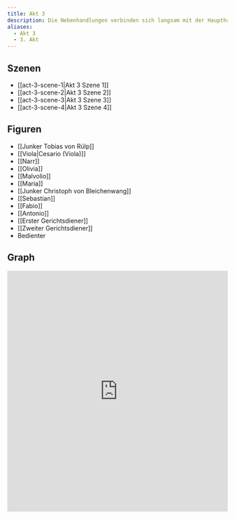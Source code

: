 ```yaml
---
title: Akt 3
description: Die Nebenhandlungen verbinden sich langsam mit der Haupthandlung.
aliases:
  - Akt 3
  - 3. Akt
---
```

## Szenen
- [[act-3-scene-1|Akt 3 Szene 1]]
- [[act-3-scene-2|Akt 3 Szene 2]]
- [[act-3-scene-3|Akt 3 Szene 3]]
- [[act-3-scene-4|Akt 3 Szene 4]]

## Figuren
- [[Junker Tobias von Rülp]]
- [[Viola|Cesario (Viola)]]
- [[Narr]]
- [[Olivia]]
- [[Malvolio]]
- [[Maria]]
- [[Junker Christoph von Bleichenwang]]
- [[Sebastian]]
- [[Fabio]]
- [[Antonio]]
- [[Erster Gerichtsdiener]]
- [[Zweiter Gerichtsdiener]]
- Bedienter

## Graph
<iframe src="https://catchears.github.io/was-ihr-wollt-graphs/act-3/act-3-dark" width=100% height=550 style="border: 0;"></iframe>